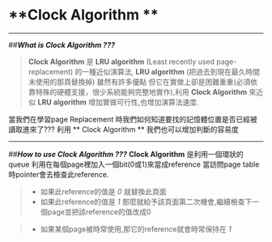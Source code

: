 **Clock Algorithm **
=======================================================
-------------------------------------------------------

##***What is Clock Algorithm ???***
> **Clock Algorithm**  是 **LRU algorithm** (Least recently used page-replacement) 的一種近似演算法, **LRU algorithm** (把過去到現在最久時間未使用的那頁替換掉) 雖然有許多優點
>但它在實做上卻是困難重重(必須依靠特殊的硬體支援，很少系統能夠完整地實作),利用 **Clock Algorithm** 來近似 **LRU algorithm** 增加實做可行性,也增加演算法速度.

當我們在學習page Replacement 時我們如何知道要找的記憶體位置是否已經被讀取進來了???
利用 ** Clock Algorithm ** 我們也可以增加判斷的容易度

-------------------------------------------------------
##***How to use Clock Algorithm ???***
**Clock Algorithm** 是利用一個環狀的queue 利用在每個page裡加入一個bit(0或1)來當成reference
當訪問page table時pointer會去檢查此reference.
> +  如果此reference的值是 *0* 就替換此頁面
> + 如果此reference的值是 *1* 那麼就給予該頁面第二次機會,繼續檢查下一個page並把該reference的值改成0

> + 如果某個page被時常使用,那它的reference就會時常保持在 *1*


